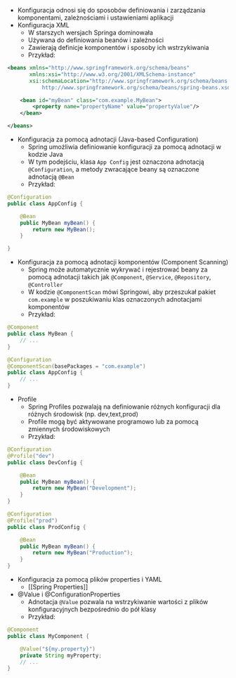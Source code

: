 - Konfiguracja odnosi się do sposobów definiowania i zarządzania komponentami, zależnościami i ustawieniami aplikacji
- Konfiguracja XML
	- W starszych wersjach Springa dominowała
	- Używana do definiowania beanów i zależności
	- Zawierają definicje komponentów i sposoby ich wstrzykiwania
	- Przykład:
```xml
<beans xmlns="http://www.springframework.org/schema/beans"
       xmlns:xsi="http://www.w3.org/2001/XMLSchema-instance"
       xsi:schemaLocation="http://www.springframework.org/schema/beans
           http://www.springframework.org/schema/beans/spring-beans.xsd">

    <bean id="myBean" class="com.example.MyBean">
        <property name="propertyName" value="propertyValue"/>
    </bean>

</beans>
```
- Konfiguracja za pomocą adnotacji (Java-based Configuration)
	- Spring umożliwia definiowanie konfiguracji za pomocą adnotacji w kodzie Java
	- W tym podejściu, klasa `App Config` jest oznaczona adnotacją `@Configuration`, a metody zwracające beany są oznaczone adnotacją `@Bean`
	- Przykład:
```java
@Configuration
public class AppConfig {

    @Bean
    public MyBean myBean() {
        return new MyBean();
    }

}

```
- Konfiguracja za pomocą adnotacji komponentów (Component Scanning)
	- Spring może automatycznie wykrywać i rejestrować beany za pomocą adnotacji takich jak `@Component`, `@Service`, `@Repository`, `@Controller`
	- W kodzie `@ComponentScan` mówi Springowi, aby przeszukał pakiet `com.example` w poszukiwaniu klas oznaczonych adnotacjami komponentów
	- Przykład:
```java
@Component
public class MyBean {
    // ...
}

@Configuration
@ComponentScan(basePackages = "com.example")
public class AppConfig {
    // ...
}

```
- Profile
	- Spring Profiles pozwalają na definiowanie różnych konfiguracji dla różnych środowisk (np. dev,text,prod)
	- Profile mogą być aktywowane programowo lub za pomocą zmiennych środowiskowych
	- Przykład:
```java
@Configuration
@Profile("dev")
public class DevConfig {

    @Bean
    public MyBean myBean() {
        return new MyBean("Development");
    }
}

@Configuration
@Profile("prod")
public class ProdConfig {

    @Bean
    public MyBean myBean() {
        return new MyBean("Production");
    }
}
```
- Konfiguracja za pomocą plików properties i YAML
	- [[Spring Properties]]
- @Value i @ConfigurationProperties
	- Adnotacja `@Value` pozwala na wstrzykiwanie wartości z plików konfiguracyjnych bezpośrednio do pół klasy
	- Przykład:
```java
@Component
public class MyComponent {

    @Value("${my.property}")
    private String myProperty;
    // ...
}
```
